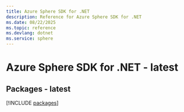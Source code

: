 ```yaml
---
title: Azure Sphere SDK for .NET
description: Reference for Azure Sphere SDK for .NET
ms.date: 08/22/2025
ms.topic: reference
ms.devlang: dotnet
ms.service: sphere
---
```

# Azure Sphere SDK for .NET - latest
## Packages - latest
[!INCLUDE [packages](sphere-index.md)]